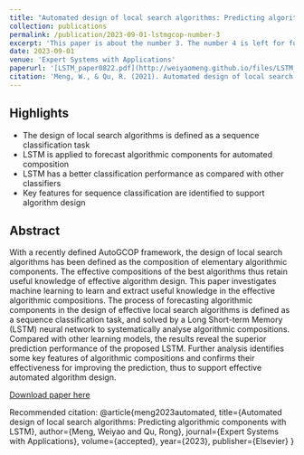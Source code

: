 ```yaml
---
title: "Automated design of local search algorithms: Predicting algorithmic components with LSTM"
collection: publications
permalink: /publication/2023-09-01-lstmgcop-number-3
excerpt: 'This paper is about the number 3. The number 4 is left for future work.'
date: 2023-09-01
venue: 'Expert Systems with Applications'
paperurl: '[LSTM_paper0822.pdf](http://weiyaomeng.github.io/files/LSTM_paper0822.pdf)'
citation: 'Meng, W., & Qu, R. (2021). Automated design of local search algorithms: Predicting algorithmic components with LSTM. Expert Systems with Applications, accepted'
---
```

Highlights
----
- The design of local search algorithms is defined as a sequence classification task 
- LSTM is applied to forecast algorithmic components for automated composition 
- LSTM has a better classification performance as compared with other classifiers 
- Key features for sequence classification are identified to support algorithm design

Abstract
----
With a recently defined AutoGCOP framework, the design of local search algorithms has been defined as the composition of elementary algorithmic components. The effective compositions of the best algorithms thus retain useful knowledge of effective algorithm design. This paper investigates machine learning to learn and extract useful knowledge in the effective algorithmic compositions. The process of forecasting algorithmic components in the design of effective local search algorithms is defined as a sequence classification task, and solved by a Long Short-term Memory (LSTM) neural network to systematically analyse algorithmic compositions. Compared with other learning models, the results reveal the superior prediction performance of the proposed LSTM. Further analysis identifies some key features of algorithmic compositions and confirms their effectiveness for improving the prediction, thus to support effective automated algorithm design.

[Download paper here](http://weiyaomeng.github.io/files/LSTM_paper0822.pdf)

Recommended citation: 
@article{meng2023automated,
  title={Automated design of local search algorithms: Predicting algorithmic components with LSTM},
  author={Meng, Weiyao and Qu, Rong},
  journal={Expert Systems with Applications},
  volume={accepted},
  year={2023},
  publisher={Elsevier}
}